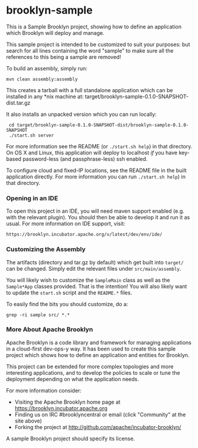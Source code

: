 brooklyn-sample
===

This is a Sample Brooklyn project, showing how to define an application
which Brooklyn will deploy and manage.

This sample project is intended to be customized to suit your purposes: but
search for all lines containing the word "sample" to make sure all the
references to this being a sample are removed!   

To build an assembly, simply run:

    mvn clean assembly:assembly

This creates a tarball with a full standalone application which can be installed in any *nix machine at:
    target/brooklyn-sample-0.1.0-SNAPSHOT-dist.tar.gz

It also installs an unpacked version which you can run locally:
 
     cd target/brooklyn-sample-0.1.0-SNAPSHOT-dist/brooklyn-sample-0.1.0-SNAPSHOT
     ./start.sh server
 
For more information see the README (or `./start.sh help`) in that directory.
On OS X and Linux, this application will deploy to localhost *if* you have key-based 
password-less (and passphrase-less) ssh enabled.

To configure cloud and fixed-IP locations, see the README file in the built application directly.
For more information you can run `./start.sh help`) in that directory.


### Opening in an IDE

To open this project in an IDE, you will need maven support enabled
(e.g. with the relevant plugin).  You should then be able to develop
it and run it as usual.  For more information on IDE support, visit:

    https://brooklyn.incubator.apache.org/v/latest/dev/env/ide/


### Customizing the Assembly

The artifacts (directory and tar.gz by default) which get built into
`target/` can be changed.  Simply edit the relevant files under
`src/main/assembly`.

You will likely wish to customize the `SampleMain` class as well as
the `Sample*App` classes provided.  That is the intention!
You will also likely want to update the `start.sh` script and
the `README.*` files.

To easily find the bits you should customize, do a:

    grep -ri sample src/ *.*


### More About Apache Brooklyn

Apache Brooklyn is a code library and framework for managing applications in a 
cloud-first dev-ops-y way.  It has been used to create this sample project 
which shows how to define an application and entities for Brooklyn.

This project can be extended for more complex topologies and more 
interesting applications, and to develop the policies to scale or tune the 
deployment depending on what the application needs.

For more information consider:

* Visiting the Apache Brooklyn home page at https://brooklyn.incubator.apache.org
* Finding us on IRC #brooklyncentral or email (click "Community" at the site above) 
* Forking the project at  http://github.com/apache/incubator-brooklyn/

A sample Brooklyn project should specify its license.

